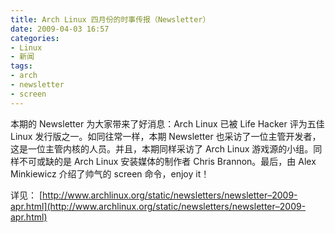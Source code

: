 ```yaml
---
title: Arch Linux 四月份的时事传报（Newsletter）
date: 2009-04-03 16:57
categories:
- Linux
- 新闻
tags:
- arch
- newsletter
- screen
---
```


本期的 Newsletter 为大家带来了好消息：Arch Linux 已被 Life Hacker
评为五佳 Linux 发行版之一。如同往常一样，本期 Newsletter
也采访了一位主管开发者，这是一位主管内核的人员。并且，本期同样采访了
Arch Linux 游戏源的小组。同样不可或缺的是 Arch Linux 安装媒体的制作者
Chris Brannon。最后，由 Alex Minkiewicz 介绍了帅气的 screen 命令，enjoy
it！

详见：
[http://www.archlinux.org/static/newsletters/newsletter–2009-apr.html](http://www.archlinux.org/static/newsletters/newsletter–2009-apr.html)

